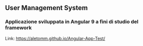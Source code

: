 ## User Management System

### Applicazione sviluppata in Angular 9 a fini di studio del framework 

Link: https://aletomm.github.io/Angular-App-Test/
